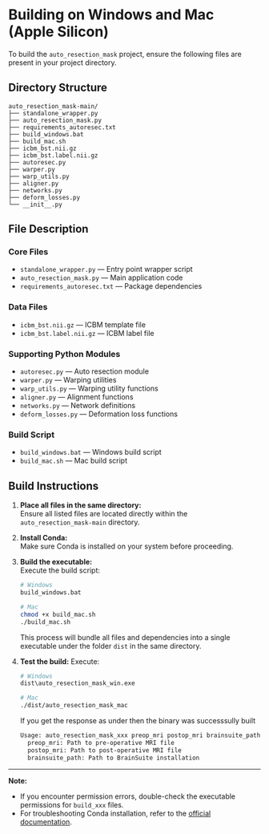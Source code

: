 # Building on Windows and Mac (Apple Silicon)

To build the `auto_resection_mask` project, ensure the following files are present in your project directory.

## Directory Structure

```
auto_resection_mask-main/
├── standalone_wrapper.py
├── auto_resection_mask.py
├── requirements_autoresec.txt
├── build_windows.bat
├── build_mac.sh
├── icbm_bst.nii.gz
├── icbm_bst.label.nii.gz
├── autoresec.py
├── warper.py
├── warp_utils.py
├── aligner.py
├── networks.py
├── deform_losses.py
└── __init__.py
```

## File Description

### Core Files
- `standalone_wrapper.py` — Entry point wrapper script
- `auto_resection_mask.py` — Main application code
- `requirements_autoresec.txt` — Package dependencies

### Data Files
- `icbm_bst.nii.gz` — ICBM template file
- `icbm_bst.label.nii.gz` — ICBM label file

### Supporting Python Modules
- `autoresec.py` — Auto resection module
- `warper.py` — Warping utilities
- `warp_utils.py` — Warping utility functions
- `aligner.py` — Alignment functions
- `networks.py` — Network definitions
- `deform_losses.py` — Deformation loss functions

### Build Script
- `build_windows.bat` — Windows build script
- `build_mac.sh` — Mac build script

## Build Instructions

1. **Place all files in the same directory:**  
   Ensure all listed files are located directly within the `auto_resection_mask-main` directory.

2. **Install Conda:**  
   Make sure Conda is installed on your system before proceeding.

3. **Build the executable:**  
   Execute the build script:
   ```bash
   # Windows
   build_windows.bat

   # Mac
   chmod +x build_mac.sh
   ./build_mac.sh
   ```
   This process will bundle all files and dependencies into a single executable under the folder ```dist``` in the same directory.

4. **Test the build:**
   Execute:
   ```bash
   # Windows
   dist\auto_resection_mask_win.exe

   # Mac
   ./dist/auto_resection_mask_mac
   ```
   If you get the response as under then the binary was successsully built
   ```bash
   Usage: auto_resection_mask_xxx preop_mri postop_mri brainsuite_path
     preop_mri: Path to pre-operative MRI file
     postop_mri: Path to post-operative MRI file
     brainsuite_path: Path to BrainSuite installation
   ```
---
**Note:**  
- If you encounter permission errors, double-check the executable permissions for `build_xxx` files.
- For troubleshooting Conda installation, refer to the [official documentation](https://docs.conda.io/projects/conda/en/latest/user-guide/install/index.html).
